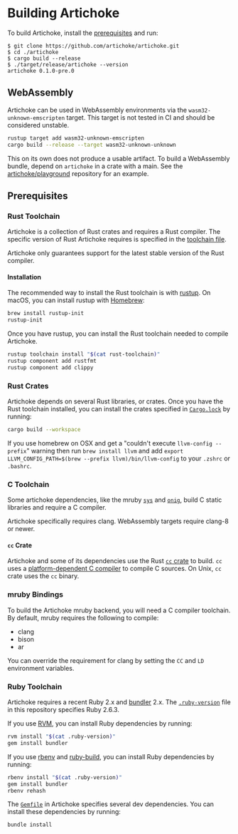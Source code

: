 # Building Artichoke

To build Artichoke, install the [prerequisites](#prerequisites) and run:

```console
$ git clone https://github.com/artichoke/artichoke.git
$ cd ./artichoke
$ cargo build --release
$ ./target/release/artichoke --version
artichoke 0.1.0-pre.0
```

## WebAssembly

Artichoke can be used in WebAssembly environments via the
`wasm32-unknown-emscripten` target. This target is not tested in CI and should
be considered unstable.

```sh
rustup target add wasm32-unknown-emscripten
cargo build --release --target wasm32-unknown-unknown
```

This on its own does not produce a usable artifact. To build a WebAssembly
bundle, depend on `artichoke` in a crate with a main. See the
[artichoke/playground](https://github.com/artichoke/playground) repository for
an example.

## Prerequisites

### Rust Toolchain

Artichoke is a collection of Rust crates and requires a Rust compiler. The
specific version of Rust Artichoke requires is specified in the
[toolchain file](rust-toolchain).

Artichoke only guarantees support for the latest stable version of the Rust
compiler.

#### Installation

The recommended way to install the Rust toolchain is with
[rustup](https://rustup.rs/). On macOS, you can install rustup with
[Homebrew](https://docs.brew.sh/Installation):

```sh
brew install rustup-init
rustup-init
```

Once you have rustup, you can install the Rust toolchain needed to compile
Artichoke.

```sh
rustup toolchain install "$(cat rust-toolchain)"
rustup component add rustfmt
rustup component add clippy
```

### Rust Crates

Artichoke depends on several Rust libraries, or crates. Once you have the Rust
toolchain installed, you can install the crates specified in
[`Cargo.lock`](Cargo.lock) by running:

```sh
cargo build --workspace
```

If you use homebrew on OSX and get a "couldn't execute `llvm-config --prefix`"
warning then run `brew install llvm` and add
`export LLVM_CONFIG_PATH=$(brew --prefix llvm)/bin/llvm-config` to your
`.zshrc` or `.bashrc`.

### C Toolchain

Some artichoke dependencies, like the mruby [`sys`](artichoke-backend/src/sys)
and [`onig`](https://crates.io/crates/onig), build C static libraries and
require a C compiler.

Artichoke specifically requires clang. WebAssembly targets require clang-8 or
newer.

#### `cc` Crate

Artichoke and some of its dependencies use the Rust
[`cc` crate](https://crates.io/crates/cc) to build. `cc` uses a
[platform-dependent C compiler](https://github.com/alexcrichton/cc-rs#compile-time-requirements)
to compile C sources. On Unix, `cc` crate uses the `cc` binary.

### mruby Bindings

To build the Artichoke mruby backend, you will need a C compiler toolchain. By
default, mruby requires the following to compile:

- clang
- bison
- ar

You can override the requirement for clang by setting the `CC` and `LD`
environment variables.

### Ruby Toolchain

Artichoke requires a recent Ruby 2.x and [bundler](https://bundler.io/) 2.x. The
[`.ruby-version`](.ruby-version) file in this repository specifies Ruby 2.6.3.

If you use [RVM](https://rvm.io/), you can install Ruby dependencies by running:

```sh
rvm install "$(cat .ruby-version)"
gem install bundler
```

If you use [rbenv](https://github.com/rbenv/rbenv) and
[ruby-build](https://github.com/rbenv/ruby-build), you can install Ruby
dependencies by running:

```sh
rbenv install "$(cat .ruby-version)"
gem install bundler
rbenv rehash
```

The [`Gemfile`](Gemfile) in Artichoke specifies several dev dependencies. You
can install these dependencies by running:

```sh
bundle install
```
